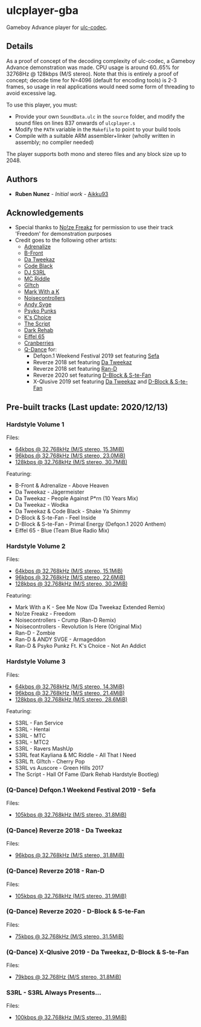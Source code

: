 # ulcplayer-gba
Gameboy Advance player for [ulc-codec](https://github.com/Aikku93/ulc-codec).

## Details

As a proof of concept of the decoding complexity of ulc-codec, a Gameboy Advance demonstration was made. CPU usage is around 60..65% for 32768Hz @ 128kbps (M/S stereo). Note that this is entirely a proof of concept; decode time for N=4096 (default for encoding tools) is 2-3 frames, so usage in real applications would need some form of threading to avoid excessive lag.

To use this player, you must:
* Provide your own ```SoundData.ulc``` in the ```source``` folder, and modify the sound files on lines 837 onwards of ```ulcplayer.s```
* Modify the ```PATH``` variable in the ```Makefile``` to point to your build tools
* Compile with a suitable ARM assembler+linker (wholly written in assembly; no compiler needed)

The player supports both mono and stereo files and any block size up to 2048.

## Authors
* **Ruben Nunez** - *Initial work* - [Aikku93](https://github.com/Aikku93)

## Acknowledgements
* Special thanks to [No!ze Freakz](https://www.youtube.com/user/SrPojallapimo) for permission to use their track 'Freedom' for demonstration purposes
* Credit goes to the following other artists:
  * [Adrenalize](https://www.adrenalizedj.com/)
  * [B-Front](https://www.djbfront.nl/)
  * [Da Tweekaz](http://datweekaz.com/)
  * [Code Black](http://codeblackmedia.nl)
  * [DJ S3RL](https://djs3rl.com/)
  * [MC Riddle](https://soundcloud.com/mc_riddle)
  * [Gl!tch](https://www.youtube.com/channel/UCT5X66gLr8K_f630x4W-hrA)
  * [Mark With a K](http://www.markwithak.be/)
  * [Noisecontrollers](https://www.noisecontrollers.com/)
  * [Andy Svge](https://soundcloud.com/djandysvge)
  * [Psyko Punks](http://psykopunkz.com/)
  * [K's Choice](http://www.kschoice.rocks/)
  * [The Script](https://www.thescriptmusic.com/)
  * [Dark Rehab](https://soundcloud.com/darkrehab)
  * [Eiffel 65](https://www.eiffel65.com/)
  * [Cranberries](https://www.cranberries.com/)
  * [Q-Dance](https://www.q-dance.com/) for:
    * Defqon.1 Weekend Festival 2019 set featuring [Sefa](https://djsefa.com/)
    * Reverze 2018 set featuring [Da Tweekaz](http://datweekaz.com/)
    * Reverze 2018 set featuring [Ran-D](https://www.ran-d.com/)
    * Reverze 2020 set featuring [D-Block & S-te-Fan](https://www.dblock-stefan.com/)
    * X-Qlusive 2019 set featuring [Da Tweekaz](http://datweekaz.com/) and [D-Block & S-te-Fan](https://www.dblock-stefan.com/)

## Pre-built tracks (Last update: 2020/12/13)

### Hardstyle Volume 1

Files:
* [64kbps @ 32.768kHz (M/S stereo, 15.3MiB)](http://www.mediafire.com/file/4i3jn05snafi8u0/file)
* [96kbps @ 32.768kHz (M/S stereo, 23.0MiB)](http://www.mediafire.com/file/6pf02oh3ki3he0u/file)
* [128kbps @ 32.768kHz (M/S stereo, 30.7MiB)](http://www.mediafire.com/file/vkhgx77vb7kthkj/file)

Featuring:
* B-Front & Adrenalize - Above Heaven
* Da Tweekaz - Jägermeister
* Da Tweekaz - People Against P\*rn (10 Years Mix)
* Da Tweekaz - Wodka
* Da Tweekaz & Code Black - Shake Ya Shimmy
* D-Block & S-te-Fan - Feel Inside
* D-Block & S-te-Fan - Primal Energy (Defqon.1 2020 Anthem)
* Eiffel 65 - Blue (Team Blue Radio Mix)

### Hardstyle Volume 2

Files:
* [64kbps @ 32.768kHz (M/S stereo, 15.1MiB)](http://www.mediafire.com/file/k1tpdtzahyczga8/file)
* [96kbps @ 32.768kHz (M/S stereo, 22.6MiB)](http://www.mediafire.com/file/d3lol2s6z4jdri0/file)
* [128kbps @ 32.768kHz (M/S stereo, 30.2MiB)](http://www.mediafire.com/file/05hryp4dv3brkyh/file)

Featuring:
* Mark With a K - See Me Now (Da Tweekaz Extended Remix)
* No!ze Freakz - Freedom
* Noisecontrollers - Crump (Ran-D Remix)
* Noisecontrollers - Revolution Is Here (Original Mix)
* Ran-D - Zombie
* Ran-D & ANDY SVGE - Armageddon
* Ran-D & Psyko Punkz Ft. K's Choice - Not An Addict

### Hardstyle Volume 3

Files:
* [64kbps @ 32.768kHz (M/S stereo, 14.3MiB)](http://www.mediafire.com/file/391mpb9k2sy2gcn/file)
* [96kbps @ 32.768kHz (M/S stereo, 21.4MiB)](http://www.mediafire.com/file/uz4v86goll9d5mc/file)
* [128kbps @ 32.768kHz (M/S stereo, 28.6MiB)](http://www.mediafire.com/file/oj9zobmzlqkouam/file)

Featuring:
* S3RL - Fan Service
* S3RL - Hentai
* S3RL - MTC
* S3RL - MTC2
* S3RL - Ravers MashUp
* S3RL feat Kayliana & MC Riddle - All That I Need
* S3RL ft. Gl!tch - Cherry Pop
* S3RL vs Auscore - Green Hills 2017
* The Script - Hall Of Fame (Dark Rehab Hardstyle Bootleg)

### (Q-Dance) Defqon.1 Weekend Festival 2019 - Sefa

Files:
* [105kbps @ 32.768kHz (M/S stereo, 31.8MiB)](http://www.mediafire.com/file/esnkky4x8ps7jqe/file)

### (Q-Dance) Reverze 2018 - Da Tweekaz

Files:
* [96kbps @ 32.768kHz (M/S stereo, 31.8MiB)](http://www.mediafire.com/file/03rwmaz4t8vorp6/file)

### (Q-Dance) Reverze 2018 - Ran-D

Files:
* [105kbps @ 32.768kHz (M/S stereo, 31.9MiB)](http://www.mediafire.com/file/ptny43ma3sibrjq/file)

### (Q-Dance) Reverze 2020 - D-Block & S-te-Fan

Files:
* [75kbps @ 32.768kHz (M/S stereo, 31.5MiB)](http://www.mediafire.com/file/aotfs28rbv8t1vx/file)

### (Q-Dance) X-Qlusive 2019 - Da Tweekaz, D-Block & S-te-Fan

Files:
* [79kbps @ 32.768Hz (M/S stereo, 31.8MiB)](http://www.mediafire.com/file/oh6b7lw274bkldc/file)

### S3RL - S3RL Always Presents...

Files:
* [100kbps @ 32.768kHz (M/S stereo, 31.9MiB)](http://www.mediafire.com/file/q80g8h9iuppwczl/file)

